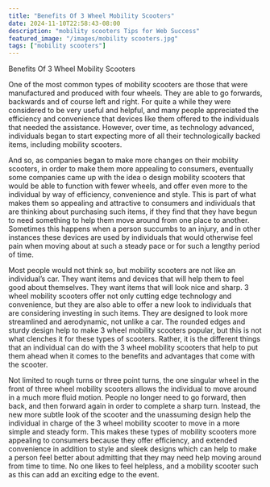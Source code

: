 ```yaml
---
title: "Benefits Of 3 Wheel Mobility Scooters"
date: 2024-11-10T22:58:43-08:00
description: "mobility scooters Tips for Web Success"
featured_image: "/images/mobility scooters.jpg"
tags: ["mobility scooters"]
---
```


Benefits Of 3 Wheel Mobility Scooters
 
One of the most common types of mobility scooters are those that were manufactured and produced with four wheels.  They are able to go forwards, backwards and of course left and right.  For quite a while they were considered to be very useful and helpful, and many people appreciated the efficiency and convenience that devices like them offered to the individuals that needed the assistance.  However, over time, as technology advanced, individuals began to start expecting more of all their technologically backed items, including mobility scooters.

And so, as companies began to make more changes on their mobility scooters, in order to make them more appealing to consumers, eventually some companies came up with the idea o design mobility scooters that would be able to function with fewer wheels, and offer even more to the individual by way of efficiency, convenience and style.  This is part of what makes them so appealing and attractive to consumers and individuals that are thinking about purchasing such items, if they find that they have begun to need something to help them move around from one place to another.  Sometimes this happens when a person succumbs to an injury, and in other instances these devices are used by individuals that would otherwise feel pain when moving about at such a steady pace or for such a lengthy period of time.
 
Most people would not think so, but mobility scooters are not like an individual’s car.  They want items and devices that will help them to feel good about themselves.  They want items that will look nice and sharp.  3 wheel mobility scooters offer not only cutting edge technology and convenience, but they are also able to offer a new look to individuals that are considering investing in such items.  They are designed to look more streamlined and aerodynamic, not unlike a car.  The rounded edges and sturdy design help to make 3 wheel mobility scooters popular, but this is not what clenches it for these types of scooters.  Rather, it is the different things that an individual can do with the 3 wheel mobility scooters that help to put them ahead when it comes to the benefits and advantages that come with the scooter.
 
Not limited to rough turns or three point turns, the one singular wheel in the front of three wheel mobility scooters allows the individual to move around in a much more fluid motion.  People no longer need to go forward, then back, and then forward again in order to complete a sharp turn.  Instead, the new more subtle look of the scooter and the unassuming design help the individual in charge of the 3 wheel mobility scooter to move in a more simple and steady form.  This makes these types of mobility scooters more appealing to consumers because they offer efficiency, and extended convenience in addition to style and sleek designs which can help to make a person feel better about admitting that they may need help moving around from time to time.  No one likes to feel helpless, and a mobility scooter such as this can add an exciting edge to the event.

